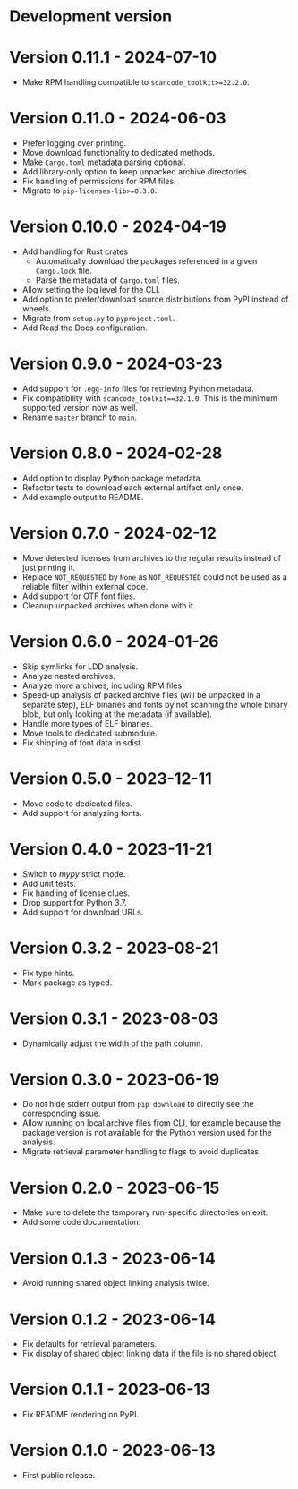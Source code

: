 # Development version

# Version 0.11.1 - 2024-07-10

* Make RPM handling compatible to `scancode_toolkit>=32.2.0`.

# Version 0.11.0 - 2024-06-03

* Prefer logging over printing.
* Move download functionality to dedicated methods.
* Make `Cargo.toml` metadata parsing optional.
* Add library-only option to keep unpacked archive directories.
* Fix handling of permissions for RPM files.
* Migrate to `pip-licenses-lib>=0.3.0`.

# Version 0.10.0 - 2024-04-19

* Add handling for Rust crates
  * Automatically download the packages referenced in a given `Cargo.lock` file.
  * Parse the metadata of `Cargo.toml` files.
* Allow setting the log level for the CLI.
* Add option to prefer/download source distributions from PyPI instead of wheels.
* Migrate from `setup.py` to `pyproject.toml`.
* Add Read the Docs configuration.

# Version 0.9.0 - 2024-03-23

* Add support for `.egg-info` files for retrieving Python metadata.
* Fix compatibility with `scancode_toolkit==32.1.0`. This is the minimum supported version now as well.
* Rename `master` branch to `main`.

# Version 0.8.0 - 2024-02-28

* Add option to display Python package metadata.
* Refactor tests to download each external artifact only once.
* Add example output to README.

# Version 0.7.0 - 2024-02-12

* Move detected licenses from archives to the regular results instead of just printing it.
* Replace `NOT_REQUESTED` by `None` as `NOT_REQUESTED` could not be used as a reliable filter within external code.
* Add support for OTF font files.
* Cleanup unpacked archives when done with it.

# Version 0.6.0 - 2024-01-26

* Skip symlinks for LDD analysis.
* Analyze nested archives.
* Analyze more archives, including RPM files.
* Speed-up analysis of packed archive files (will be unpacked in a separate step), ELF binaries and fonts by not scanning the whole binary blob, 
  but only looking at the metadata (if available).
* Handle more types of ELF binaries.
* Move tools to dedicated submodule.
* Fix shipping of font data in sdist.

# Version 0.5.0 - 2023-12-11

* Move code to dedicated files.
* Add support for analyzing fonts.

# Version 0.4.0 - 2023-11-21

* Switch to *mypy* strict mode.
* Add unit tests.
* Fix handling of license clues.
* Drop support for Python 3.7.
* Add support for download URLs.

# Version 0.3.2 - 2023-08-21

* Fix type hints.
* Mark package as typed.

# Version 0.3.1 - 2023-08-03

* Dynamically adjust the width of the path column.

# Version 0.3.0 - 2023-06-19

* Do not hide stderr output from `pip download` to directly see the corresponding issue.
* Allow running on local archive files from CLI, for example because the package version is not available for the Python version used for the analysis.
* Migrate retrieval parameter handling to flags to avoid duplicates.

# Version 0.2.0 - 2023-06-15

* Make sure to delete the temporary run-specific directories on exit.
* Add some code documentation.

# Version 0.1.3 - 2023-06-14

* Avoid running shared object linking analysis twice.

# Version 0.1.2 - 2023-06-14

* Fix defaults for retrieval parameters.
* Fix display of shared object linking data if the file is no shared object.

# Version 0.1.1 - 2023-06-13

* Fix README rendering on PyPI.

# Version 0.1.0 - 2023-06-13

* First public release.
